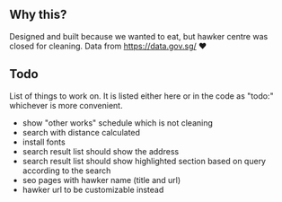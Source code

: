 ## Why this?
Designed and built because we wanted to eat, but hawker centre was closed for cleaning. Data from https://data.gov.sg/ ♥

## Todo
List of things to work on. It is listed either here or in the code as "todo:" whichever is more convenient.
- show "other works" schedule which is not cleaning
- search with distance calculated
- install fonts
- search result list should show the address
- search result list should show highlighted section based on query according to the search
- seo pages with hawker name (title and url)
- hawker url to be customizable instead
